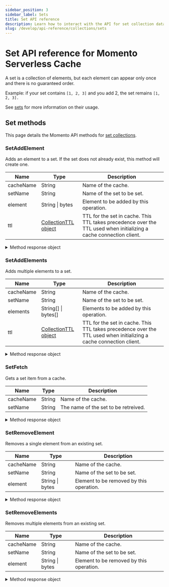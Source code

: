 ```yaml
---
sidebar_position: 3
sidebar_label: Sets
title: Set API reference
description: Learn how to interact with the API for set collection data types in Momento Serverless Cache.
slug: /develop/api-reference/collections/sets
---
```


# Set API reference for Momento Serverless Cache
A set is a collection of elements, but each element can appear only once and there is no guaranteed order.

Example: if your set contains `[1, 2, 3]` and you add 2, the set remains `[1, 2, 3].`

See [sets](./../datatypes.md#set-collections) for more information on their usage.

## Set methods
This page details the Momento API methods for [set collections](./../datatypes.md#set-collections).

### SetAddElement
Adds an element to a set. If the set does not already exist, this method will create one.

| Name            | Type         | Description                                   |
| --------------- | ------------ | --------------------------------------------- |
| cacheName       | String       | Name of the cache.                            |
| setName         | String       | Name of the set to be set. |
| element         | String \| bytes | Element to be added by this operation. |
| ttl             | [CollectionTTL object](./collection-ttl.md) | TTL for the set in cache. This TTL takes precedence over the TTL used when initializing a cache connection client. |

<details>
  <summary>Method response object</summary>

* Success
* Error

See [response objects](./response-objects.md) for specific information.

</details>

### SetAddElements
Adds multiple elements to a set.

| Name            | Type         | Description                                   |
| --------------- | ------------ | --------------------------------------------- |
| cacheName       | String       | Name of the cache.                            |
| setName  | String       | Name of the set to be set. |
| elements          | String[] \| bytes[] | Elements to be added by this operation. |
| ttl          | [CollectionTTL object](./collection-ttl.md) | TTL for the set in cache. This TTL takes precedence over the TTL used when initializing a cache connection client. |

<details>
  <summary>Method response object</summary>

* Success
* Error

See [response objects](./response-objects.md) for specific information.

</details>

### SetFetch

Gets a set item from a cache.

| Name            | Type   | Description                                   |
| --------------- | ------ | --------------------------------------------- |
| cacheName       | String | Name of the cache.                            |
| setName  | String | The name of the set to be retreived. |

<details>
  <summary>Method response object</summary>

The response object for SetFetch returns three possible options, a cache hit, miss, or an error.

* Hit
    * valueSetBytes(): bytes[]
    * valueSetString(): string[]
    * toString(): string
* Miss
* Error

See [response objects](./response-objects.md) for specific information.

</details>

### SetRemoveElement
Removes a single element from an existing set.

| Name            | Type         | Description                                   |
| --------------- | ------------ | --------------------------------------------- |
| cacheName       | String       | Name of the cache.                            |
| setName         | String       | Name of the set to be set. |
| element         | String \| bytes | Element to be removed by this operation.   |

<details>
  <summary>Method response object</summary>

* Success
* Error

See [response objects](./response-objects.md) for specific information.

</details>

### SetRemoveElements
Removes multiple elements from an existing set.

| Name            | Type         | Description                                   |
| --------------- | ------------ | --------------------------------------------- |
| cacheName       | String       | Name of the cache.                            |
| setName         | String       | Name of the set to be set. |
| element         | String \| bytes | Element to be removed by this operation.   |

<details>
  <summary>Method response object</summary>

* Success
* Error

See [response objects](./response-objects.md) for specific information.

</details>